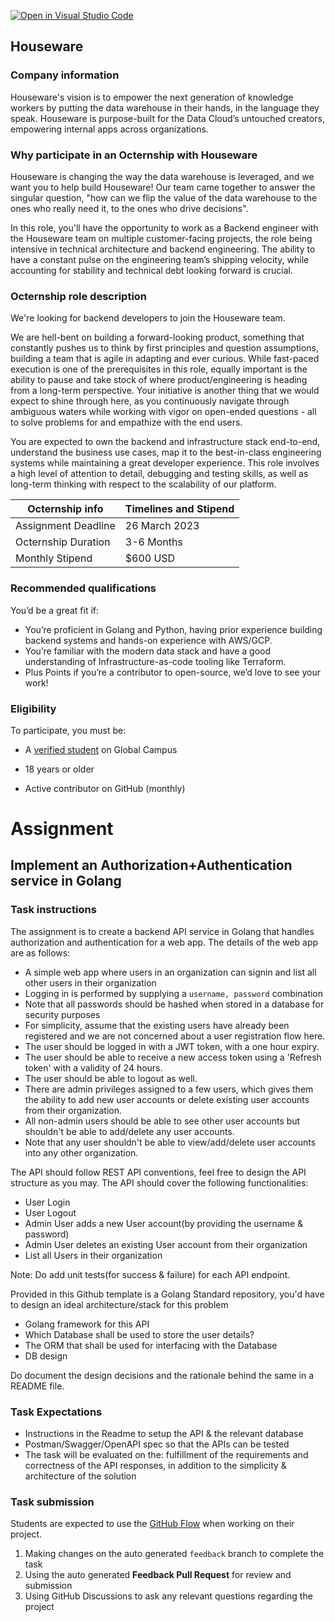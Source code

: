 [![Open in Visual Studio Code](https://classroom.github.com/assets/open-in-vscode-c66648af7eb3fe8bc4f294546bfd86ef473780cde1dea487d3c4ff354943c9ae.svg)](https://classroom.github.com/online_ide?assignment_repo_id=10472174&assignment_repo_type=AssignmentRepo)
## Houseware

### Company information 

Houseware's vision is to empower the next generation of knowledge workers by putting the data warehouse in their hands, in the language they speak. Houseware is purpose-built for the Data Cloud’s untouched creators, empowering internal apps across organizations. 

### Why participate in an Octernship with Houseware

Houseware is changing the way the data warehouse is leveraged, and we want you to help build Houseware! Our team came together to answer the singular question, "how can we flip the value of the data warehouse to the ones who really need it, to the ones who drive decisions". 

In this role, you'll have the opportunity to work as a Backend engineer with the Houseware team on multiple customer-facing projects, the role being intensive in technical architecture and backend engineering. The ability to have a constant pulse on the engineering team’s shipping velocity, while accounting for stability and technical debt looking forward is crucial.

### Octernship role description

We're looking for backend developers to join the Houseware team. 

We are hell-bent on building a forward-looking product, something that constantly pushes us to think by first principles and question assumptions, building a team that is agile in adapting and ever curious. While fast-paced execution is one of the prerequisites in this role, equally important is the ability to pause and take stock of where product/engineering is heading from a long-term perspective. Your initiative is another thing that we would expect to shine through here, as you continuously navigate through ambiguous waters while working with vigor on open-ended questions - all to solve problems for and empathize with the end users.

You are expected to own the backend and infrastructure stack end-to-end, understand the business use cases, map it to the best-in-class engineering systems while maintaining a great developer experience. This role involves a high level of attention to detail, debugging and testing skills, as well as long-term thinking with respect to the scalability of our platform. 


| Octernship info  | Timelines and Stipend |
| ------------- | ------------- |
| Assignment Deadline  | 26 March 2023  |
| Octernship Duration  | 3-6 Months  |
| Monthly Stipend  | $600 USD  |

### Recommended qualifications

You’d be a great fit if:

- You’re proficient in Golang and Python, having prior experience building backend systems and hands-on experience with AWS/GCP.
- You’re familiar with the modern data stack and have a good understanding of Infrastructure-as-code tooling like Terraform.
- Plus Points if you’re a contributor to open-source, we’d love to see your work!

### Eligibility

To participate, you must be:

* A [verified student](https://education.github.com/discount_requests/pack_application) on Global Campus

* 18 years or older

* Active contributor on GitHub (monthly)

# Assignment

## Implement an Authorization+Authentication service in Golang

### Task instructions

The assignment is to create a backend API service in Golang that handles authorization and authentication for a web app. The details of the web app are as follows:
- A simple web app where users in an organization can signin and list all other users in their organization
- Logging in is performed by supplying a `username, password` combination
- Note that all passwords should be hashed when stored in a database for security purposes
- For simplicity, assume that the existing users have already been registered and we are not concerned about a user registration flow here.
- The user should be logged in with a JWT token, with a one hour expiry.
- The user should be able to receive a new access token using a 'Refresh token' with a validity of 24 hours.
- The user should be able to logout as well.
- There are admin privileges assigned to a few users, which gives them the ability to add new user accounts or delete existing user accounts from their organization.
- All non-admin users should be able to see other user accounts but shouldn't be able to add/delete any user accounts.
- Note that any user shouldn't be able to view/add/delete user accounts into any other organization.

The API should follow REST API conventions, feel free to design the API structure as you may. The API should cover the following functionalities:
- User Login
- User Logout
- Admin User adds a new User account(by providing the username & password)
- Admin User deletes an existing User account from their organization
- List all Users in their organization

Note: Do add unit tests(for success & failure) for each API endpoint.

Provided in this Github template is a Golang Standard repository, you'd have to design an ideal architecture/stack for this problem
- Golang framework for this API
- Which Database shall be used to store the user details?
- The ORM that shall be used for interfacing with the Database
- DB design

Do document the design decisions and the rationale behind the same in a README file.


### Task Expectations

- Instructions in the Readme to setup the API & the relevant database
- Postman/Swagger/OpenAPI spec so that the APIs can be tested
- The task will be evaluated on the: fulfillment of the requirements and correctness of the API responses, in addition to the simplicity & architecture of the solution

### Task submission

Students are expected to use the [GitHub Flow](https://docs.github.com/en/get-started/quickstart/github-flow) when working on their project. 

1. Making changes on the auto generated `feedback` branch to complete the task
2. Using the auto generated **Feedback Pull Request** for review and submission
3. Using GitHub Discussions to ask any relevant questions regarding the project
